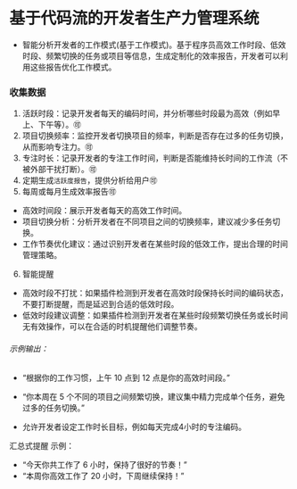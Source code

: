 # 基于代码流的开发者生产力管理系统
- 智能分析开发者的工作模式(基于工作模式)。基于程序员高效工作时段、低效时段、频繁切换的任务或项目等信息，生成定制化的效率报告，开发者可以利用这些报告优化工作模式。

### 收集数据
1. 活跃时段：记录开发者每天的编码时间，并分析哪些时段最为高效（例如早上、下午等）。🉑️
2. 项目切换频率：监控开发者切换项目的频率，判断是否存在过多的任务切换，从而影响专注力。🉑️
3. 专注时长：记录开发者的专注工作时间，判断是否能维持长时间的工作流（不被外部干扰打断）。🉑️
4. 定期生成`活跃度报告`，提供分析给用户🉑️
5. 每周或每月生成效率报告🉑️
- 高效时间段：展示开发者每天的高效工作时间。
- 项目切换分析：分析开发者在不同项目之间的切换频率，建议减少多任务切换。
- 工作节奏优化建议：通过识别开发者在某些时段的低效工作，提出合理的时间管理策略。
6. 智能提醒
- 高效时段不打扰：如果插件检测到开发者在高效时段保持长时间的编码状态，不要打断提醒，而是延迟到合适的低效时段。
- 低效时段建议调整：如果插件检测到开发者在某些时段频繁切换任务或长时间无有效操作，可以在合适的时机提醒他们调整节奏。
###### 示例输出：
- “根据你的工作习惯，上午 10 点到 12 点是你的高效时间段。”
- “你本周在 5 个不同的项目之间频繁切换，建议集中精力完成单个任务，避免过多的任务切换。”

- 允许开发者设定工作时长目标，例如每天完成4小时的专注编码。

汇总式提醒
示例：
- “今天你共工作了 6 小时，保持了很好的节奏！”
- “本周你高效工作了 20 小时，下周继续保持！”

